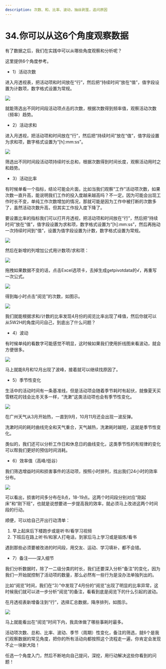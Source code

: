 ```yaml
---
description: 次数、和、比率、波动，抽丝剥茧，追问原因
---
```


# 34.你可以从这6个角度观察数据

有了数据之后，我们在实践中可以从哪些角度观察和分析呢？

这里提供6个角度参考。

* 1）活动次数

进入月透视表，把活动项和时间放在“行”，然后把“持续时间”放在“值”，值字段设置为计数项，数字格式设置为常规。

![](../.gitbook/assets/tu-pian%20%28124%29.png)

就能筛选出不同时间段活动项点击的次数，根据次数得到频率值，观察活动次数（频率）趋势。

* 2）活动求和

进入月透视，把活动项和时间放在“行”，然后把“持续时间”放在“值”，值字段设置为求和项，数字格式设置为“\[h\]:mm:ss”。

![](../.gitbook/assets/tu-pian%20%2851%29.png)

筛选出不同时间段活动项持续时长总和，根据次数得到时间长度，观察活动用时之和趋势。

* 3）活动比率

有时候单看一个指标，结论可能会片面，比如当我们观察“工作”活动项次数，如果次数一直升高，能说明我们工作的投入度越来越高吗？不一定。因为可能会出现工作时长不变，单纯工作次数增加的情况，那就可能是因为工作中被打断的次数多了，虽然活动次数升高，但其实工作投入度下降了。

要设置比率的指标我们可以打开月透视，把活动项和时间放在“行”，然后把“持续时间”放在“值”，值字段设置为求和项，数字格式设置为“\[h\]:mm:ss”，然后再拖动一次持续时间到“值”，设置为值字段设置为计数，数字格式设置为常规。

![](../.gitbook/assets/tu-pian%20%2819%29.png)

然后在新增的列增加公式用计数项/求和项：

![](../.gitbook/assets/tu-pian%20%2889%29.png)

拖拽如果数据不变的话，点击Excel选项卡，去掉生成getpivotdata的√，再重写一次公式。

![](../.gitbook/assets/tu-pian%20%28159%29.png)

得到每小时点击“阅览”的次数，如图示。

![](../.gitbook/assets/tu-pian%20%2831%29.png)

我们就能根据求和/计数的比率发现4月份的阅览比率出现了峰值，然后你就可以从5W2H的角度问问自己，到底出了什么问题？

* 4）波动

有时候单纯的看数字可能感觉不明显，这时候如果我们使用折线图来看波动，就会方便很多。

![](../.gitbook/assets/tu-pian%20%2894%29.png)

马上就能8月和12月出现了波峰，接着就可以继续找原因了。

* 5）季节性变化

生活中的活动时间有一条基准线，但是活动项会随着季节耗时有起伏，就像夏天买雪糕花的钱会比冬天多一样，“洗漱”这类活动项也会有季节性变化。

![](../.gitbook/assets/tu-pian%20%28133%29.png)

在广州天气从3月开始热，一直到9月，10月11月还会出现一波反弹。

洗漱时间的耗时曲线完全和天气重合，天气越热，洗漱耗时越短，这就是季节性变化。

类似的，我们还可以分析工作日和休息日的曲线变化，这类季节性的有规律的变化可以帮我们更好的预估时间消耗。

* 6）效率值（高峰/低谷）

我们筛选增益时间和损害事件的活动项，按照小时排列，找出我们24小时的效率分布。

![](../.gitbook/assets/tu-pian%20%28105%29.png)

可以看出，损害时间多分布在8点，18-19点。这两个时间段分别对应“刚起床”和“刚下班”，也就是说想要进一步提高我的效率，就必须马上改进这两个时间段的行动。

顺便，可以给自己开出行动清单：

1. 早上起床后下楼跑步或是听书/看学习视频
2. 下班后在路上听书/和家人打电话，到家后马上学习或是锻炼/看书

遇到那些必须要被改进的时间段，用交友、运动、学习填补，都不会错。

* 7）备注——深入细节

我们分析数据时，除了一二级分类的时长，我们还要深入分析“备注”的变化，因为我们一开始就控制了活动项的数量，那么必然有一些行为是没办法单独列出的。

比如“阅览”时间，我们在“3）”中发现了4月份的“阅览”出现了明显的比率异常，这时候我们就可以进一步分析“阅览”的备注，看看到底是阅览下的什么引起的波动。

在月透视表新增备注到“行”，选择汇总数据，降序排列，如图示。

![](../.gitbook/assets/tu-pian%20%28114%29.png)

马上就能看出在“阅览”时间下内，我具体做了哪些事耗时最多。

活动项次数、总和、比率、波动、季节（周期）性变化，备注的筛选，就6个是我们观察数据的常见角度，把你的所有活动向都按照这个流程走一遍，你肯定会发现不止一块新大陆！

任选一个角度入门，然后不断地向自己提问，深挖，用行动解决这些你看到的问题！

